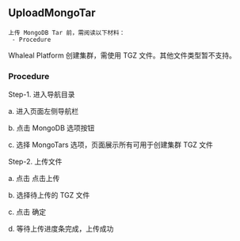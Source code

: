 ## UploadMongoTar

```
上传 MongoDB Tar 前，需阅读以下材料：
 - Procedure
```

Whaleal Platform 创建集群，需使用 TGZ 文件。其他文件类型暂不支持。

### Procedure

Step-1. 进入导航目录

a. 进入页面左侧导航栏

b. 点击 MongoDB 选项按钮

c. 选择 MongoTars 选项，页面展示所有可用于创建集群 TGZ 文件



Step-2. 上传文件

a. 点击 点击上传

b. 选择待上传的 TGZ 文件

c. 点击 确定

d. 等待上传进度条完成，上传成功